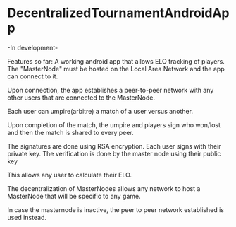 # DecentralizedTournamentAndroidApp

-In development- 

Features so far:
A working android app that allows ELO tracking of players. The "MasterNode" must be hosted on the Local Area Network and the app can connect to it.

Upon connection, the app establishes a peer-to-peer network with any other users that are connected to the MasterNode. 

Each user can umpire(arbitre) a match of a user versus another.

Upon completion of the match, the umpire and players sign who won/lost and then the match is shared to every peer.

The signatures are done using RSA encryption. Each user signs with their private key. The verification is done by the master node using their public key

This allows any user to calculate their ELO. 

The decentralization of MasterNodes allows any network to host a MasterNode that will be specific to any game.

In case the masternode is inactive, the peer to peer network established is used instead. 
